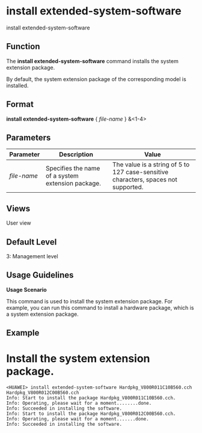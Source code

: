 install extended-system-software
================================

install extended-system-software

Function
--------



The **install extended-system-software** command installs the system extension package.



By default, the system extension package of the corresponding model is installed.


Format
------

**install extended-system-software** { *file-name* } &<1-4>


Parameters
----------

| Parameter | Description | Value |
| --- | --- | --- |
| *file-name* | Specifies the name of a system extension package. | The value is a string of 5 to 127 case-sensitive characters, spaces not supported. |



Views
-----

User view


Default Level
-------------

3: Management level


Usage Guidelines
----------------

**Usage Scenario**

This command is used to install the system extension package. For example, you can run this command to install a hardware package, which is a system extension package.


Example
-------

# Install the system extension package.
```
<HUAWEI> install extended-system-software Hardpkg_V800R011C10B560.cch Hardpkg_V800R012C00B560.cch
Info: Start to install the package Hardpkg_V800R011C10B560.cch.
Info: Operating, please wait for a moment........done.
Info: Succeeded in installing the software.
Info: Start to install the package Hardpkg_V800R012C00B560.cch.
Info: Operating, please wait for a moment.......done.
Info: Succeeded in installing the software.

```
